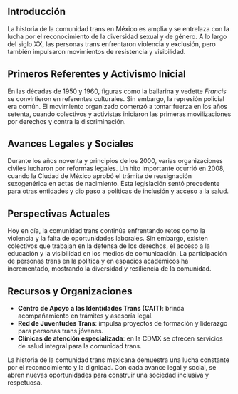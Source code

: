 ## Introducción
La historia de la comunidad trans en México es amplia y se entrelaza con la lucha por el reconocimiento de la diversidad sexual y de género. A lo largo del siglo XX, las personas trans enfrentaron violencia y exclusión, pero también impulsaron movimientos de resistencia y visibilidad.

## Primeros Referentes y Activismo Inicial
En las décadas de 1950 y 1960, figuras como la bailarina y vedette *Francis* se convirtieron en referentes culturales. Sin embargo, la represión policial era común. El movimiento organizado comenzó a tomar fuerza en los años setenta, cuando colectivos y activistas iniciaron las primeras movilizaciones por derechos y contra la discriminación.

## Avances Legales y Sociales
Durante los años noventa y principios de los 2000, varias organizaciones civiles lucharon por reformas legales. Un hito importante ocurrió en 2008, cuando la Ciudad de México aprobó el trámite de reasignación sexogenérica en actas de nacimiento. Esta legislación sentó precedente para otras entidades y dio paso a políticas de inclusión y acceso a la salud.

## Perspectivas Actuales
Hoy en día, la comunidad trans continúa enfrentando retos como la violencia y la falta de oportunidades laborales. Sin embargo, existen colectivos que trabajan en la defensa de los derechos, el acceso a la educación y la visibilidad en los medios de comunicación. La participación de personas trans en la política y en espacios académicos ha incrementado, mostrando la diversidad y resiliencia de la comunidad.

## Recursos y Organizaciones
- **Centro de Apoyo a las Identidades Trans (CAIT)**: brinda acompañamiento en trámites y asesoría legal.
- **Red de Juventudes Trans**: impulsa proyectos de formación y liderazgo para personas trans jóvenes.
- **Clínicas de atención especializada**: en la CDMX se ofrecen servicios de salud integral para la comunidad trans.

La historia de la comunidad trans mexicana demuestra una lucha constante por el reconocimiento y la dignidad. Con cada avance legal y social, se abren nuevas oportunidades para construir una sociedad inclusiva y respetuosa.
